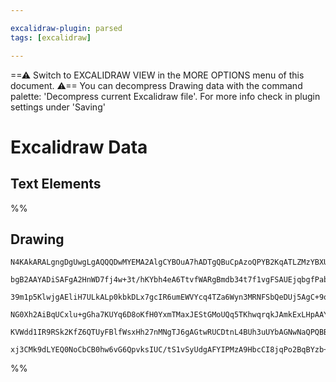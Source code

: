 ```yaml
---

excalidraw-plugin: parsed
tags: [excalidraw]

---
```

==⚠  Switch to EXCALIDRAW VIEW in the MORE OPTIONS menu of this document. ⚠== You can decompress Drawing data with the command palette: 'Decompress current Excalidraw file'. For more info check in plugin settings under 'Saving'


# Excalidraw Data
## Text Elements
%%
## Drawing
```compressed-json
N4KAkARALgngDgUwgLgAQQQDwMYEMA2AlgCYBOuA7hADTgQBuCpAzoQPYB2KqATLZMzYBXUtiRoIACyhQ4zZAHoFAc0JRJQgEYA6bGwC2CgF7N6hbEcK4OCtptbErHALRY8RMpWdx8Q1TdIEfARcZgRmBShcZQUebQBWbR4aOiCEfQQOKGZuAG1wMFAwYogSbggATTZnZmIAOQBFAFEmgBFSAE5CBoBlHoBxOAB5ADNNFOLIWERywOwojmVgiZLM

bgB2AAYADiSAFgA2HnWD7fj4w+3t/hKYbh4eA6TtvfWARgBmdb34t7f1vgFSAUEjqbgfPabbSHPYfc6XdbxG6QSQIQjKaTcA5Qy7xA6nDo/D5vHhIoEQaxLcSoTbIiDMKCkNgAawQAGE2Pg2KRygBiN4IAUClaQTS4bDM5RMoQcYgcrk8iSM6zMOC4QJZEUQEaEfD4HqwZYSQQeLUMpmsgDqoMk9zp5pZCANMCN6BNZTp0oxHHCOTQbzpbDV2DUd

39m1p5KlwjgAEliH7ULkALp0kbkDLx7gcIR6umEWVYcq4TZa6Wyn3MRNFSbQeDUj5AgC+9oQCGI3H+pOxmze2w6dMYLHYXDQHw+g6YrE4dU4Yix2LeeM2v3zzFaaSg7e4IwIYTpmmEsqawQyWUTObz5KEcGIuC3Hf933HPD2HR4/c2BzpRA4zOzub4D+bAStuaC7vgYQFE24CpnQuBwHABr3tSNbQKiGTlEQGJQCsDCEAgFAAELipK5Zypy3J8iM

NG0Xh2AiBqUCxlu+gGha7KUYq6D8oKfH0YxmTMaxJEStGMoUQq5TKhwqrqkJAmkExLHpAAYrq+qGtS9Kch6BQQAxSlCSpbGMo61rEGCaCAiUhnKax7GOs6ro6aaNwGYJWQmQASsI3q+p27l2cZrFDMGoadhGQWecJamcFAqm4PouphqgZK2TFJmqfFPSEEY1I8JGGVGV5rEACpYFAACC2GjugwQjLh0UlbFpnqtVSlsBQqK4I+qCXkB+nBaV6RNL

KVWdd1IR9RSk2KfZ6QTUyFBlfWsxHh27nMNgTJ6gAGtwRUCDtnL4BUh3uUYbAGNwNaQPQBBCNSbzQc1C36L5EmVomEDkXhUokLl+X3EdEAA8QBoIHA3DpZA4MALJsMQCBjbgmjBH1EH7vp4PylRaB3RARGcjNpDKGKAAUPD/NQvA03T6y01C8QAJRat5CDKLm6qzOTuBUx8tK8ILtM8CLNIJGzr1DTFjmsmFUAjhegHuemSUIBzhakAWyi3eSmRo

xj3CMk9dLYEQ0NoCbCB0hw6vG6QpvksIUC/tS1vSyUdgAFYIPMzA9HbcCI8jqPo2BqBYzb+niorjBldd+B67W0zaWEwTzCOWoMQyBirTMaADcBoGY3u0e1vgoTVZn8eJwBerQeALZ0DqwTVjBTZAA===
```
%%